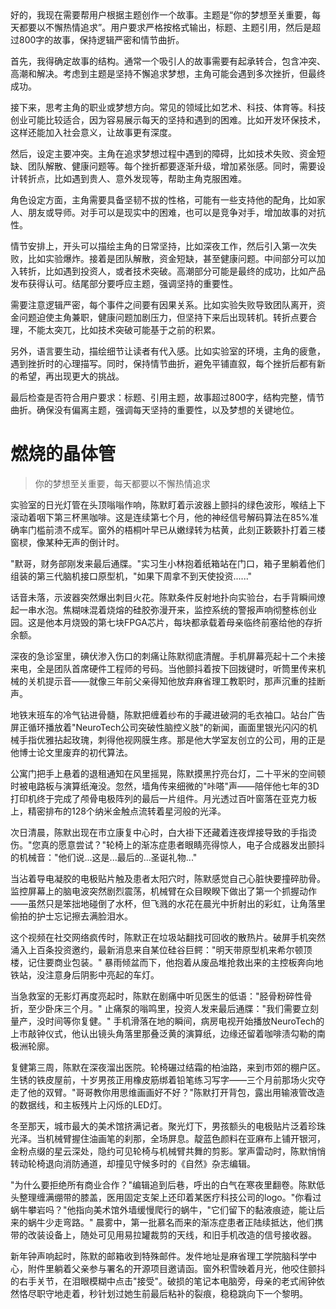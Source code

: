 <ReasoningChainRenderer>
好的，我现在需要帮用户根据主题创作一个故事。主题是“你的梦想至关重要，每天都要以不懈热情追求”。用户要求严格按格式输出，标题、主题引用，然后是超过800字的故事，保持逻辑严密和情节曲折。

首先，我得确定故事的结构。通常一个吸引人的故事需要有起承转合，包含冲突、高潮和解决。考虑到主题是坚持不懈追求梦想，主角可能会遇到多次挫折，但最终成功。

接下来，思考主角的职业或梦想方向。常见的领域比如艺术、科技、体育等。科技创业可能比较适合，因为容易展示每天的坚持和遇到的困难。比如开发环保技术，这样还能加入社会意义，让故事更有深度。

然后，设定主要冲突。主角在追求梦想过程中遇到的障碍，比如技术失败、资金短缺、团队解散、健康问题等。每个挫折都要逐渐升级，增加紧张感。同时，需要设计转折点，比如遇到贵人、意外发现等，帮助主角克服困难。

角色设定方面，主角需要具备坚韧不拔的性格，可能有一些支持他的配角，比如家人、朋友或导师。对手可以是现实中的困难，也可以是竞争对手，增加故事的对抗性。

情节安排上，开头可以描绘主角的日常坚持，比如深夜工作，然后引入第一次失败，比如实验爆炸。接着是团队解散，资金短缺，甚至健康问题。中间部分可以加入转折，比如遇到投资人，或者技术突破。高潮部分可能是最终的成功，比如产品发布获得认可。结尾部分要呼应主题，强调坚持的重要性。

需要注意逻辑严密，每个事件之间要有因果关系。比如实验失败导致团队离开，资金问题迫使主角兼职，健康问题加剧压力，但坚持下来后出现转机。转折点要合理，不能太突兀，比如技术突破可能基于之前的积累。

另外，语言要生动，描绘细节让读者有代入感。比如实验室的环境，主角的疲惫，遇到挫折时的心理描写。同时，保持情节曲折，避免平铺直叙，每个挫折后都有新的希望，再出现更大的挑战。

最后检查是否符合用户要求：标题、引用主题，故事超过800字，结构完整，情节曲折。确保没有偏离主题，强调每天坚持的重要性，以及梦想的关键地位。
</ReasoningChainRenderer>

# 燃烧的晶体管

> 你的梦想至关重要，每天都要以不懈热情追求

实验室的日光灯管在头顶嗡嗡作响，陈默盯着示波器上颤抖的绿色波形，喉结上下滚动着咽下第三杯黑咖啡。这是连续第七个月，他的神经信号解码算法在85%准确率门槛前溃不成军。窗外的梧桐叶早已从嫩绿转为枯黄，此刻正簌簌扑打着三楼窗棂，像某种无声的倒计时。

"默哥，财务部刚发来最后通牒。"实习生小林抱着纸箱站在门口，箱子里躺着他们组装的第三代脑机接口原型机，"如果下周拿不到天使投资......"

话音未落，示波器突然爆出刺目火花。陈默条件反射地扑向实验台，右手背瞬间燎起一串水泡。焦糊味混着烧熔的硅胶弥漫开来，监控系统的警报声响彻整栋创业园。这是他本月烧毁的第七块FPGA芯片，每块都承载着母亲临终前塞给他的存折余额。

深夜的急诊室里，碘伏渗入伤口的刺痛让陈默彻底清醒。手机屏幕亮起十二个未接来电，全是团队首席硬件工程师的号码。当他颤抖着按下回拨键时，听筒里传来机械的关机提示音——就像三年前父亲得知他放弃麻省理工教职时，那声沉重的挂断声。

地铁末班车的冷气钻进骨髓，陈默把缠着纱布的手藏进破洞的毛衣袖口。站台广告屏正循环播放着"NeuroTech公司突破性脑控义肢"的新闻，画面里银光闪闪的机械手指优雅拈起玫瑰，刺得他视网膜生疼。那是他大学室友创立的公司，用的正是他博士论文里废弃的初代算法。

公寓门把手上悬着的退租通知在风里摇晃，陈默摸黑拧亮台灯，二十平米的空间顿时被电路板与演算纸淹没。忽然，墙角传来细微的"咔嗒"声——陪伴他七年的3D打印机终于完成了颅骨电极阵列的最后一片组件。月光透过百叶窗落在亚克力板上，精密排布的128个纳米金触点流转着星河般的光泽。

次日清晨，陈默出现在市立康复中心时，白大褂下还藏着连夜焊接导致的手指烫伤。"您真的愿意尝试？"轮椅上的渐冻症患者眼睛亮得惊人，电子合成器发出颤抖的机械音："他们说...这是...最后的...圣诞礼物..."

当沾着导电凝胶的电极贴片触及患者太阳穴时，陈默感觉自己心脏快要撞碎肋骨。监控屏幕上的脑电波突然剧烈震荡，机械臂在众目睽睽下做出了第一个抓握动作——虽然只是笨拙地碰倒了水杯，但飞溅的水花在晨光中折射出的彩虹，让角落里偷拍的护士忘记擦去满脸泪水。

这个视频在社交网络疯传时，陈默正在垃圾站翻找可回收的散热片。破屏手机突然涌入上百条投资邀约，最新消息来自某位硅谷巨鳄："明天带原型机来希尔顿顶楼，记住要商业包装。" 暴雨倾盆而下，他抱着从废品堆抢救出来的主控板奔向地铁站，没注意身后阴影中亮起的车灯。

当急救室的无影灯再度亮起时，陈默在剧痛中听见医生的低语："胫骨粉碎性骨折，至少卧床三个月。" 止痛泵的嗡鸣里，投资人发来最后通牒："我们需要立刻量产，没时间等你复健。" 手机滑落在地的瞬间，病房电视开始播放NeuroTech的上市敲钟仪式，他认出镜头角落里那叠泛黄的演算纸，边缘还留着咖啡渍勾勒的南极洲轮廓。

复健第三周，陈默在深夜溜出医院。轮椅碾过结霜的柏油路，来到市郊的棚户区。生锈的铁皮屋前，十岁男孩正用橡皮筋绑着铅笔练习写字——三个月前那场火灾夺走了他的双臂。"哥哥教你用思维画画好不好？"陈默打开背包，露出用输液管改造的数据线，和主板残片上闪烁的LED灯。

冬至那天，城市最大的美术馆挤满记者。聚光灯下，男孩额头的电极贴片泛着珍珠光泽。当机械臂握住油画笔的刹那，全场屏息。靛蓝色颜料在亚麻布上铺开银河，金粉点缀的星云深处，隐约可见轮椅与机械臂共舞的剪影。掌声雷动时，陈默悄悄转动轮椅退向消防通道，却撞见守候多时的《自然》杂志编辑。

"为什么要拒绝所有商业合作？"编辑追到后巷，呼出的白气在寒夜里翻卷。陈默低头整理缠满绷带的膝盖，医用固定支架上还印着某医疗科技公司的logo。"你看过蜗牛攀岩吗？"他指向美术馆外墙缓慢爬行的蜗牛，"它们留下的黏液痕迹，能让后来的蜗牛少走弯路。" 晨雾中，第一批慕名而来的渐冻症患者正陆续抵达，他们携带的改装设备上，随处可见用易拉罐裁剪的天线，和旧手机改造的信号接收器。

新年钟声响起时，陈默的邮箱收到特殊邮件。发件地址是麻省理工学院脑科学中心，附件里躺着父亲参与署名的开源项目邀请函。窗外积雪映着月光，他咬住颤抖的右手关节，在泪眼模糊中点击"接受"。破损的笔记本电脑旁，母亲的老式闹钟依然恪尽职守地走着，秒针划过她生前最后粘补的裂痕，稳稳跳向下一个黎明。